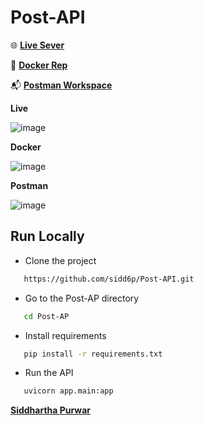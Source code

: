 # Post-API

🌐 __[Live Sever](http://146.190.115.182/docs)__ 

🐳 __[Docker Rep](https://hub.docker.com/r/sidd6p/public-post-api)__   

📬 __[Postman Workspace](https://www.postman.com/science-geologist-6321970/workspace/post-api-app)__


__Live__

![image](https://github.com/sidd6p/Post-API/assets/91800813/a4831dfa-a235-44a3-9213-807fc2716700)


__Docker__

![image](https://github.com/sidd6p/Post-API/assets/91800813/9909d8c8-2326-49a6-a96f-39cfddc0c274)


__Postman__

![image](https://github.com/sidd6p/Post-API/assets/91800813/aa81483f-b1f1-4ad9-8c71-10ea3542da01)



## Run Locally


- Clone the project

```bash
   https://github.com/sidd6p/Post-API.git
```

- Go to the Post-AP directory
```bash
   cd Post-AP

```
- Install requirements
```bash 
   pip install -r requirements.txt
```
- Run the API
```bash 
   uvicorn app.main:app 
```


__[Siddhartha Purwar](https://www.linkedin.com/in/siddp6/)__
